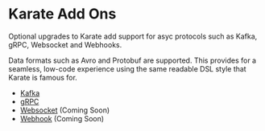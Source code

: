 # Karate Add Ons

Optional upgrades to Karate add support for asyc protocols such as Kafka, gRPC, Websocket and Webhooks.

Data formats such as Avro and Protobuf are supported. This provides for a seamless, low-code experience using the same readable DSL style that Karate is famous for.

* [Kafka](./karate-kafka/README.md)
* [gRPC](./karate-grpc/README.md)
* [Websocket](./karate-websocket/README.md) (Coming Soon)
* [Webhook](./karate-webhook/README.md) (Coming Soon)

